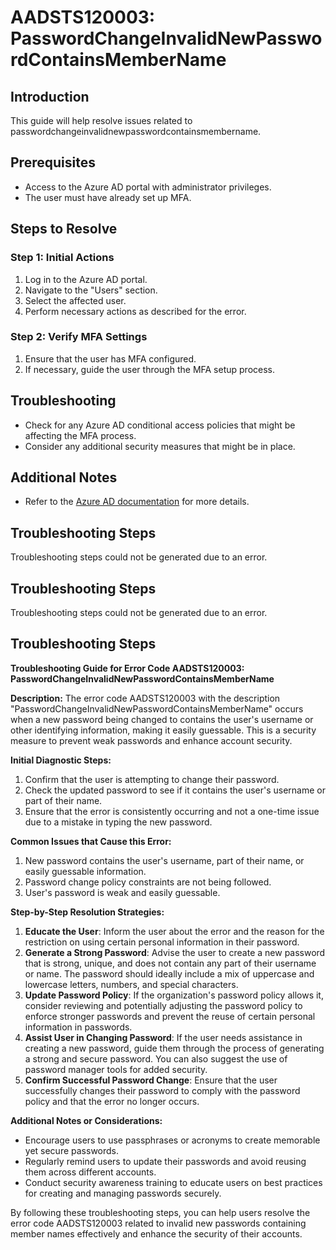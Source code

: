 # AADSTS120003: PasswordChangeInvalidNewPasswordContainsMemberName

## Introduction

This guide will help resolve issues related to
passwordchangeinvalidnewpasswordcontainsmembername.

## Prerequisites

* Access to the Azure AD portal with administrator privileges.
* The user must have already set up MFA.

## Steps to Resolve

### Step 1: Initial Actions

1. Log in to the Azure AD portal.
2. Navigate to the "Users" section.
3. Select the affected user.
4. Perform necessary actions as described for the error.

### Step 2: Verify MFA Settings

1. Ensure that the user has MFA configured.
2. If necessary, guide the user through the MFA setup process.

## Troubleshooting

* Check for any Azure AD conditional access policies that might be affecting the
  MFA process.
* Consider any additional security measures that might be in place.

## Additional Notes

* Refer to the
  [Azure AD documentation](https://learn.microsoft.com/en-us/azure/active-directory/)
  for more details.

## Troubleshooting Steps

Troubleshooting steps could not be generated due to an error.

## Troubleshooting Steps

Troubleshooting steps could not be generated due to an error.

## Troubleshooting Steps

**Troubleshooting Guide for Error Code AADSTS120003:
PasswordChangeInvalidNewPasswordContainsMemberName**

**Description:** The error code AADSTS120003 with the description
"PasswordChangeInvalidNewPasswordContainsMemberName" occurs when a new password
being changed to contains the user's username or other identifying information,
making it easily guessable. This is a security measure to prevent weak passwords
and enhance account security.

**Initial Diagnostic Steps:**

1. Confirm that the user is attempting to change their password.
2. Check the updated password to see if it contains the user's username or part
   of their name.
3. Ensure that the error is consistently occurring and not a one-time issue due
   to a mistake in typing the new password.

**Common Issues that Cause this Error:**

1. New password contains the user's username, part of their name, or easily
   guessable information.
2. Password change policy constraints are not being followed.
3. User's password is weak and easily guessable.

**Step-by-Step Resolution Strategies:**

1. **Educate the User**: Inform the user about the error and the reason for the
   restriction on using certain personal information in their password.
2. **Generate a Strong Password**: Advise the user to create a new password that
   is strong, unique, and does not contain any part of their username or name.
   The password should ideally include a mix of uppercase and lowercase letters,
   numbers, and special characters.
3. **Update Password Policy**: If the organization's password policy allows it,
   consider reviewing and potentially adjusting the password policy to enforce
   stronger passwords and prevent the reuse of certain personal information in
   passwords.
4. **Assist User in Changing Password**: If the user needs assistance in
   creating a new password, guide them through the process of generating a
   strong and secure password. You can also suggest the use of password manager
   tools for added security.
5. **Confirm Successful Password Change**: Ensure that the user successfully
   changes their password to comply with the password policy and that the error
   no longer occurs.

**Additional Notes or Considerations:**

* Encourage users to use passphrases or acronyms to create memorable yet secure
  passwords.
* Regularly remind users to update their passwords and avoid reusing them across
  different accounts.
* Conduct security awareness training to educate users on best practices for
  creating and managing passwords securely.

By following these troubleshooting steps, you can help users resolve the error
code AADSTS120003 related to invalid new passwords containing member names
effectively and enhance the security of their accounts.
